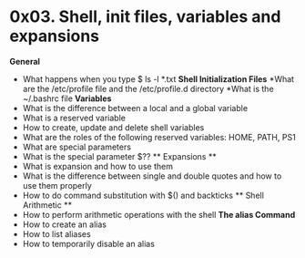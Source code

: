 # 0x03. Shell, init files, variables and expansions
**General**
  * What happens when you type $ ls -l *.txt
**Shell Initialization Files**
  *What are the /etc/profile file and the /etc/profile.d directory
  *What is the ~/.bashrc file
**Variables**
  * What is the difference between a local and a global variable
  * What is a reserved variable
  * How to create, update and delete shell variables
  * What are the roles of the following reserved variables: HOME, PATH, PS1
  * What are special parameters
  * What is the special parameter $??
** Expansions **
 * What is expansion and how to use them
 * What is the difference between single and double quotes and how to use them properly
 * How to do command substitution with $() and backticks
** Shell Arithmetic **
  * How to perform arithmetic operations with the shell
**The alias Command**
  * How to create an alias
  * How to list aliases
  * How to temporarily disable an alias

